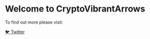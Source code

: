 # Welcome to CryptoVibrantArrows


To find out more please visit:

[🐦 Twitter](https://twitter.com/CryptoVArrows)

